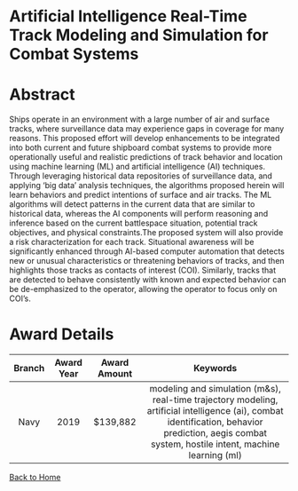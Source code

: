 
Artificial Intelligence Real-Time Track Modeling and Simulation for Combat Systems
==================================================================================

# Abstract


Ships operate in an environment with a large number of air and surface tracks, where surveillance data may experience gaps in coverage for many reasons. This proposed effort will develop enhancements to be integrated into both current and future shipboard combat systems to provide more operationally useful and realistic predictions of track behavior and location using machine learning (ML) and artificial intelligence (AI) techniques. Through leveraging historical data repositories of surveillance data, and applying ‘big data’ analysis techniques, the algorithms proposed herein will learn behaviors and predict intentions of surface and air tracks. The ML algorithms will detect patterns in the current data that are similar to historical data, whereas the AI components will perform reasoning and inference based on the current battlespace situation, potential track objectives, and physical constraints.The proposed system will also provide a risk characterization for each track. Situational awareness will be significantly enhanced through AI-based computer automation that detects new or unusual characteristics or threatening behaviors of tracks, and then highlights those tracks as contacts of interest (COI). Similarly, tracks that are detected to behave consistently with known and expected behavior can be de-emphasized to the operator, allowing the operator to focus only on COI’s.  

# Award Details

|Branch|Award Year|Award Amount|Keywords|
| :---: | :---: | :---: | :---: |
|Navy|2019|$139,882|modeling and simulation (m&s), real-time trajectory modeling, artificial intelligence (ai), combat identification, behavior prediction, aegis combat system, hostile intent, machine learning (ml)|
  
  


[Back to Home](https://github.com/chrischow/dod_sbir_awards/JH/#2030)